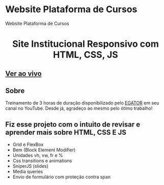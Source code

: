 # Website Plataforma de Cursos
 Website Plataforma de Cursos
<h1 align="center">Site Institucional Responsivo com HTML, CSS, JS</h1>

## [Ver ao vivo](https://am-matheusoliveira.github.io/Website-Plataforma-de-Cursos/)

## Sobre 
Treinamento de 3 horas de duração disponibilizado pelo [EGATOR](https://youtu.be/--XrIa-iey0) em seu canal no YouTube. Desde já, agradeço ao mesmo pelo ótimo trabalho!

## Fiz esse projeto com o intuito de revisar e aprender mais sobre HTML, CSS E JS

- Grid e FlexBox
- Bem (Block Element Modifier)
- Unidades vh, vw, fr e %
- Css transitions e animations
- SniperJS (slides)
- Media queries
- Envio de formulário com proteção contra span
